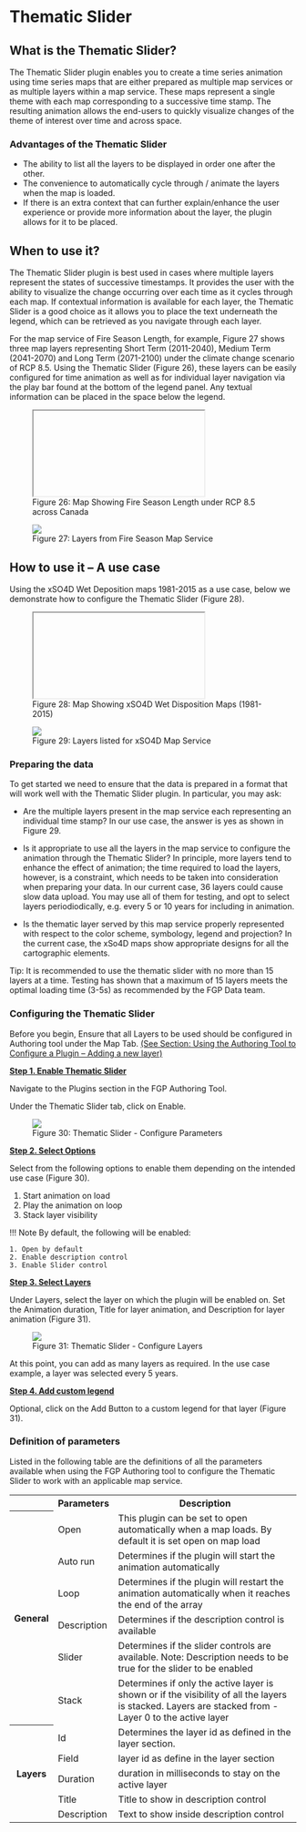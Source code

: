 # Thematic Slider
## What is the Thematic Slider?

The Thematic Slider plugin enables you to create a time series animation using time series maps that are either prepared as multiple map services or as multiple layers within a map service. These maps represent a single theme with each map corresponding to a successive time stamp.   The resulting animation allows the end-users to quickly visualize changes of the theme of interest over time and across space.  

### Advantages of the Thematic Slider

- The ability to list all the layers to be displayed in order one after the other.
- The convenience to automatically cycle through / animate the layers when the map is loaded.
- If there is an extra context that can further explain/enhance the user experience or provide more information about the layer, the plugin allows for it to be placed.

## When to use it?

The Thematic Slider plugin is best used in cases where multiple layers represent the states of successive timestamps.  It provides the user with the ability to visualize the change occurring over each time as it cycles through each map. If contextual information is available for each layer, the Thematic Slider is a good choice as it allows you to place the text underneath the legend, which can be retrieved as you navigate through each layer.  

For the map service of Fire Season Length, for example, Figure 27 shows three map layers representing Short Term (2011-2040), Medium Term (2041-2070) and Long Term (2071-2100) under the climate change scenario of RCP 8.5. Using the Thematic Slider (Figure 26), these layers can be easily configured for time animation as well as for individual layer navigation via the play bar found at the bottom of the legend panel. Any textual information can be placed in the space below the legend.

<figure>
   <iframe id="iframe1" allowfullscreen=true importance = high data-src="https://jolevesq.github.io/contributed-plugins/thematic-slider/samples/thematic-slider-index.html?sample=9"></iframe>
  <figcaption>Figure 26: Map Showing Fire Season Length under RCP 8.5 across Canada</figcaption>
</figure>

<figure>
  <img src="../../assets/en/thematicslider/fig1.png"/>
  <figcaption>Figure 27: Layers from Fire Season Map Service</figcaption>
</figure>

## How to use it – A use case

Using the xSO4D Wet Deposition maps 1981-2015 as a use case, below we demonstrate how to configure the Thematic Slider (Figure 28).

<figure>
   <iframe id="iframe1" allowfullscreen=true importance = high data-src="https://jolevesq.github.io/contributed-plugins/thematic-slider/samples/thematic-slider-index.html?sample=8"></iframe>
  <figcaption>Figure 28: Map Showing xSO4D Wet Disposition Maps (1981-2015)</figcaption>
</figure>

<figure>
  <img src="../../assets/en/thematicslider/fig2.png"/>
  <figcaption>Figure 29: Layers listed for xSO4D Map Service</figcaption>
</figure>

### Preparing the data

To get started we need to ensure that the data is prepared in a format that will work well with the Thematic Slider plugin. In particular, you may ask:

- Are the multiple layers present in the map service each representing an individual time stamp? In our use case, the answer is yes as shown in Figure 29.

- Is it appropriate to use all the layers in the map service to configure the animation through the Thematic Slider? In principle, more layers tend to enhance the effect of animation; the time required to load the layers, however, is a constraint, which needs to be taken into consideration when preparing your data. In our current case, 36 layers could cause slow data upload. You may use all of them for testing, and opt to select layers periodiodically, e.g. every 5 or 10 years for including in animation.  

- Is the thematic layer served by this map service properly represented with respect to the color scheme, symbology, legend and projection? In the current case, the xSo4D maps show appropriate designs for all the cartographic elements.

Tip:
It is recommended to use the thematic slider with no more than 15 layers at a time. Testing has shown that a maximum of 15 layers meets the optimal loading time (3-5s) as recommended by the FGP Data team.

### Configuring the Thematic Slider

Before you begin, Ensure that all Layers to be used should be configured in Authoring tool under the <emp>Map Tab</emp>. [(See Section: Using the Authoring Tool to Configure a Plugin – Adding a new layer)](/authortool/#adding-a-new-layer)


**<u>Step 1. Enable Thematic Slider</u>**

Navigate to the <emp>Plugins</emp> section in the FGP Authoring Tool.

Under the <emp>Thematic Slider tab</emp>, click on <emp>Enable</emp>.

<figure>
  <img src="../../assets/en/thematicslider/fig3.png"/>
  <figcaption>Figure 30: Thematic Slider - Configure Parameters</figcaption>
</figure>

**<u>Step 2. Select Options</u>**

Select from the following options to enable them depending on the intended use case (Figure 30).

1. Start animation on load
2. Play the animation on loop
3. Stack layer visibility

!!! Note 
    By default, the following will be enabled:

    1. Open by default
    2. Enable description control
    3. Enable Slider control

**<u>Step 3. Select Layers</u>**

Under <emp>Layers</emp>, select the layer on which the plugin will be enabled on. Set the <emp>Animation duration</emp>, <emp>Title for layer animation</emp>, and <emp>Description for layer animation</emp> (Figure 31).

<figure>
  <img src="../../assets/en/thematicslider/fig4.png"/>
  <figcaption>Figure 31: Thematic Slider - Configure Layers</figcaption>
</figure>

At this point, you can add as many layers as required. In the use case example, a layer was selected every 5 years.

**<u>Step 4. Add custom legend</u>**

Optional, click on the <emp>Add</emp> Button to a custom legend for that layer (Figure 31).

### Definition of parameters

Listed in the following table are the definitions of all the parameters available when using the FGP Authoring tool to configure the Thematic Slider to work with an applicable map service.

<table>
  <tr>
    <th></th>
    <th>Parameters</th>
    <th>Description</th>
  </tr>
 <tr>
    <th rowspan="6">General</th>
    <td id=parameters>Open</td>
    <td>This plugin can be set to open automatically when a map loads. By default it is set open on map load</td>
  </tr>
  <tr>
    <td id=parameters>Auto run</td>
    <td>Determines if the plugin will start the animation automatically</td>
  </tr>
    <tr>
    <td id=parameters> Loop</td>
    <td>Determines if the plugin will restart the animation automatically when it reaches the end of the array</td>
  </tr>
    <tr>
    <td id=parameters>Description</td>
    <td>Determines if the description control is available</td>
  </tr>
    <tr>
    <td id=parameters>Slider</td>
    <td>Determines if the slider controls are available. Note: Description needs to be true for the slider to be enabled</td>
  </tr>
    <tr>
    <td id=parameters>Stack</td>
    <td>Determines if only the active layer is shown or if the visibility of all the layers is stacked. Layers are stacked from -Layer 0 to the active layer</td>
  </tr>
  <tr>
    <th rowspan="5">Layers</th>
    <td id=parameters>Id</td>
    <td>Determines the layer id as defined in the layer section.</td>
  </tr>
  <tr>
    <td id=parameters>Field</td>
    <td>layer id as define in the layer section</td>
  </tr>
    <tr>
    <td id=parameters>Duration</td>
    <td>duration in milliseconds to stay on the active layer</td>
  </tr>
    <tr>
    <td id=parameters>Title</td>
    <td>Title to show in description control</td>
  </tr>
    <tr>
    <td id=parameters>Description</td>
    <td>Text to show inside description control</td>
  </tr>
</table>
